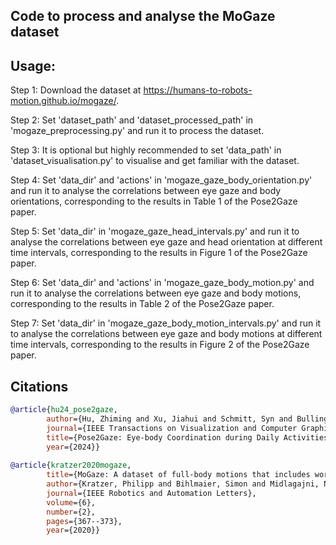 ## Code to process and analyse the MoGaze dataset


## Usage:
Step 1: Download the dataset at https://humans-to-robots-motion.github.io/mogaze/.

Step 2: Set 'dataset_path' and 'dataset_processed_path' in 'mogaze_preprocessing.py' and run it to process the dataset.

Step 3: It is optional but highly recommended to set 'data_path' in 'dataset_visualisation.py' to visualise and get familiar with the dataset.

Step 4: Set 'data_dir' and 'actions' in 'mogaze_gaze_body_orientation.py' and run it to analyse the correlations between eye gaze and body orientations, corresponding to the results in Table 1 of the Pose2Gaze paper.

Step 5: Set 'data_dir' in 'mogaze_gaze_head_intervals.py' and run it to analyse the correlations between eye gaze and head orientation at different time intervals, corresponding to the results in Figure 1 of the Pose2Gaze paper.

Step 6: Set 'data_dir' and 'actions' in 'mogaze_gaze_body_motion.py' and run it to analyse the correlations between eye gaze and body motions, corresponding to the results in Table 2 of the Pose2Gaze paper.

Step 7: Set 'data_dir' in 'mogaze_gaze_body_motion_intervals.py' and run it to analyse the correlations between eye gaze and body motions at different time intervals, corresponding to the results in Figure 2 of the Pose2Gaze paper.


## Citations

```bibtex
@article{hu24_pose2gaze,
		author={Hu, Zhiming and Xu, Jiahui and Schmitt, Syn and Bulling, Andreas},
		journal={IEEE Transactions on Visualization and Computer Graphics}, 
		title={Pose2Gaze: Eye-body Coordination during Daily Activities for Gaze Prediction from Full-body Poses},
		year={2024}}
	
@article{kratzer2020mogaze,
		title={MoGaze: A dataset of full-body motions that includes workspace geometry and eye-gaze},
		author={Kratzer, Philipp and Bihlmaier, Simon and Midlagajni, Niteesh Balachandra and Prakash, Rohit and Toussaint, Marc and Mainprice, Jim},
		journal={IEEE Robotics and Automation Letters},
		volume={6},
		number={2},
		pages={367--373},
		year={2020}}
```